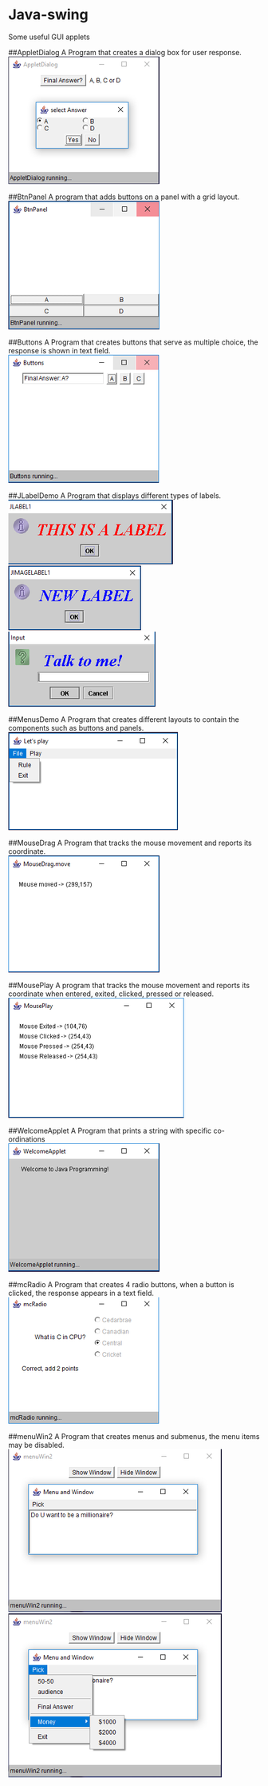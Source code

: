 # Java-swing
Some useful GUI applets

##AppletDialog
  A Program that creates a dialog box for user response.                             
![Alt text](img/AppletDialog.PNG?raw=true "AppletDialog")

##BtnPanel
  A program that adds buttons on a panel with a grid layout.                                        
![Alt text](img/BtnPanel.PNG?raw=true "BtnPanel")

##Buttons
  A Program that creates buttons that serve as multiple choice, the response is shown in text field.
![Alt text](img/Buttons.PNG?raw=true "Buttons")	
	
##JLabelDemo 
  A Program that displays different types of labels.                          
![Alt text](img/JLabelDemo1.PNG?raw=true "JLabelDemo")	
![Alt text](img/JLabelDemo2.PNG?raw=true "JLabelDemo")
![Alt text](img/JLabelDemo3.PNG?raw=true "JLabelDemo")
	
##MenusDemo
  A Program that creates different layouts to contain the components such as buttons and panels.
![Alt text](img/MenusDemo.PNG?raw=true "MenusDemo")
	
##MouseDrag
  A Program that tracks the mouse movement and reports its coordinate.                                        
![Alt text](img/MouseDrag.PNG?raw=true "MouseDrag")

##MousePlay
  A program that tracks the mouse movement and reports its coordinate when entered, exited, clicked, pressed or released.
 ![Alt text](img/MousePlay.PNG?raw=true "MousePlay")

##WelcomeApplet 
  A Program that prints a string with specific co-ordinations                         
![Alt text](img/WelcomeApplet.PNG?raw=true "WelcomeApplet")
	
	
##mcRadio
  A Program that creates 4 radio buttons, when a button is clicked, the response appears in a text field.
![Alt text](img/mcRadio.PNG?raw=true "mcRadio")
	
##menuWin2
  A Program that creates menus and submenus, the menu items may be disabled.                     
![Alt text](img/menuWin2_1.PNG?raw=true "menuWin2")
![Alt text](img/menuWin2_2.PNG?raw=true "menuWin2")
